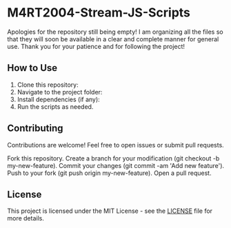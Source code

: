 # M4RT2004-Stream-JS-Scripts
Apologies for the repository still being empty! I am organizing all the files so that they will soon be available in a clear and complete manner for general use. Thank you for your patience and for following the project!

## How to Use
1. Clone this repository:
2. Navigate to the project folder:
3. Install dependencies (if any):
4. Run the scripts as needed.

## Contributing
Contributions are welcome! Feel free to open issues or submit pull requests.

Fork this repository.
Create a branch for your modification (git checkout -b my-new-feature).
Commit your changes (git commit -am 'Add new feature').
Push to your fork (git push origin my-new-feature).
Open a pull request.

## License
This project is licensed under the MIT License - see the [LICENSE](./LICENSE.txt) file for more details.
